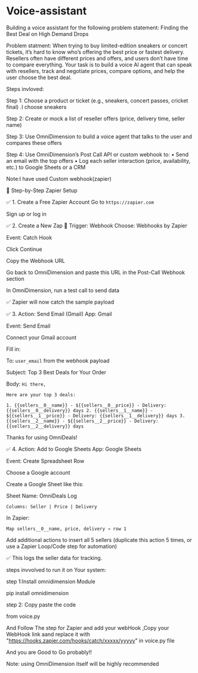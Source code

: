 # Voice-assistant
Building a voice assistant for the following problem statement: Finding the Best Deal on High Demand Drops

Problem statment: 
When trying to buy limited-edition sneakers or concert tickets, it’s hard to know who’s offering the 
best price or fastest delivery. Resellers often have different prices and offers, and users don’t have 
time to compare everything. Your task is to build a voice AI agent that can speak with resellers, track 
and negotiate prices, compare options, and help the user choose the best deal.

Steps invloved:

Step 1: Choose a product or ticket (e.g., sneakers, concert passes, cricket final) .I choose sneakers

Step 2: Create or mock a list of reseller offers (price, delivery time, seller name) 

Step 3: Use OmniDimension to build a voice agent that talks to the user and compares these offers 

Step 4: Use OmniDimension’s Post Call API or custom webhook to: 
• Send an email with the top  offers 
• Log each seller interaction (price, availability, etc.) to Google Sheets or a CRM 
 
Note:I have used Custom webhook(zapier)


🔁 Step-by-Step Zapier Setup

✅ 1. Create a Free Zapier Account
Go to `https://zapier.com`

Sign up or log in

✅ 2. Create a New Zap
🔹 Trigger: Webhook
Choose: Webhooks by Zapier

Event: Catch Hook

Click Continue

Copy the Webhook URL

Go back to OmniDimension and paste this URL in the Post-Call Webhook section

In OmniDimension, run a test call to send data

✅ Zapier will now catch the sample payload

✅ 3. Action: Send Email (Gmail)
App: Gmail

Event: Send Email

Connect your Gmail account

Fill in:

To: `user_email` from the webhook payload

Subject: Top 3 Best Deals for Your Order

Body:
`Hi there,`

`Here are your top 3 deals:`

`1. {{sellers__0__name}} - ${{sellers__0__price}} - Delivery: {{sellers__0__delivery}} days
2. {{sellers__1__name}} - ${{sellers__1__price}} - Delivery: {{sellers__1__delivery}} days
3. {{sellers__2__name}} - ${{sellers__2__price}} - Delivery: {{sellers__2__delivery}} days`

Thanks for using OmniDeals!

✅ 4. Action: Add to Google Sheets
App: Google Sheets

Event: Create Spreadsheet Row

Choose a Google account

Create a Google Sheet like this:

Sheet Name: OmniDeals Log

`Columns: Seller | Price | Delivery`

In Zapier:

`Map sellers__0__name, price, delivery → row 1`

Add additional actions to insert all 5 sellers (duplicate this action 5 times, or use a Zapier Loop/Code step for automation)

✅ This logs the seller data for tracking.



steps invvolved to run it on Your system:

step 1:Install omnidimension Module

pip install omnidimension


step 2: Copy paste the code

from voice.py

And Follow The step for Zapier and add your webHook ,Copy your WebHook link aand replace it with "https://hooks.zapier.com/hooks/catch/xxxxx/yyyyy" in voice.py file

And you are Good to Go probably!!

Note: using OmniDimension itself will be highly recommended
